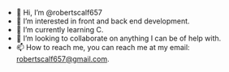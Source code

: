 - 👋 Hi, I’m @robertscalf657
- 👀 I’m interested in front and back end development.
- 🌱 I’m currently learning C.
- 💞️ I’m looking to collaborate on anything I can be of help with.
- 📫 How to reach me, you can reach me at my email: robertscalf657@gmail.com.

<!---
robertscalf657/robertscalf657 is a ✨ special ✨ repository because its `README.md` (this file) appears on your GitHub profile.
You can click the Preview link to take a look at your changes.
--->
